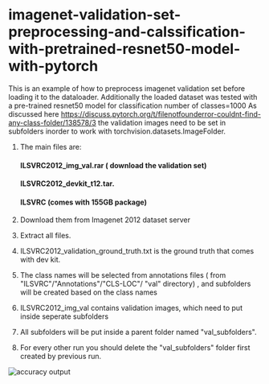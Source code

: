 # imagenet-validation-set-preprocessing-and-calssification-with-pretrained-resnet50-model-with-pytorch
This is an example of how to preprocess imagenet validation set before loading it to the dataloader.
Additionally the loaded dataset was tested with a pre-trained resnet50 model for classification
number of classes=1000
As discussed here https://discuss.pytorch.org/t/filenotfounderror-couldnt-find-any-class-folder/138578/3 
the validation images need to be set in subfolders inorder to work with torchvision.datasets.ImageFolder.
1. The main files are: 
    #### ILSVRC2012_img_val.rar ( download the validation set) 
    #### ILSVRC2012_devkit_t12.tar.
    #### ILSVRC (comes with 155GB package)
    
2. Download them from Imagenet 2012 dataset server
3. Extract all files.
4. ILSVRC2012_validation_ground_truth.txt  is the ground truth that comes with dev kit. 
5. The class names will be selected from annotations files (
    from  "ILSVRC"/"Annotations"/"CLS-LOC"/ "val" directory) ,
   and subfolders will be created based on the class names
6. ILSVRC2012_img_val  contains validation images, which need to put inside seperate  subfolders 
7. All subfolders will be put inside a parent folder named "val_subfolders".
8. For every other run you should delete the "val_subfolders" folder first created by previous run.

![accuracy output](https://user-images.githubusercontent.com/58707947/169703612-f97f643c-d9d7-4c00-91a0-8fe8dbdd3b3a.jpg)

